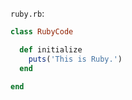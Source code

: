 <!-- >>>>>> BEGIN GENERATED FILE (include): SOURCE C:/Users/Burdette/Documents/GitHub/markdown_helper/test/include/templates/ruby_ruby.md -->
<!-- >>>>>> BEGIN INCLUDED FILE (ruby): SOURCE C:/Users/Burdette/Documents/GitHub/markdown_helper/test/include/templates/../includes/ruby.rb -->
```ruby.rb```:
```ruby
class RubyCode

  def initialize
    puts('This is Ruby.')
  end

end
```
<!-- <<<<<< END INCLUDED FILE (ruby): SOURCE C:/Users/Burdette/Documents/GitHub/markdown_helper/test/include/templates/../includes/ruby.rb -->
<!-- <<<<<< END GENERATED FILE (include): SOURCE C:/Users/Burdette/Documents/GitHub/markdown_helper/test/include/templates/ruby_ruby.md -->
